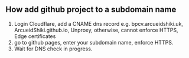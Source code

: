 ## How add github project to a subdomain name

1. Login Cloudflare, add a CNAME dns record e.g. bpcv.arcueidshiki.uk, ArcueidShiki.github.io, Unproxy, otherwise, cannot enforce HTTPS, Edge certificates
2. go to github pages, enter your subdomain name, enforce HTTPS.
3. Wait for DNS check in progress.